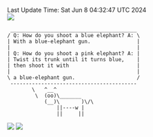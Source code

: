 Last Update Time: 
Sat Jun  8 04:32:47 UTC 2024
<br>![](https://img.shields.io/badge/%E5%A4%A7%E5%AE%B6-%E5%AE%89%E5%AE%89-green)<br>
```
 _________________________________________
/ Q: How do you shoot a blue elephant? A: \
| With a blue-elephant gun.               |
|                                         |
| Q: How do you shoot a pink elephant? A: |
| Twist its trunk until it turns blue,    |
| then shoot it with                      |
|                                         |
\ a blue-elephant gun.                    /
 -----------------------------------------
        \   ^__^
         \  (oo)\_______
            (__)\       )\/\
                ||----w |
                ||     ||
```
![](https://github-readme-stats.vercel.app/api?username=chenlitw)
![](https://github-readme-stats.vercel.app/api/top-langs/?username=chenlitw)
